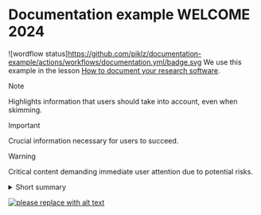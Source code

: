 # Documentation example WELCOME 2024
![wordflow status]https://github.com/piklz/documentation-example/actions/workflows/documentation.yml/badge.svg
We use this example in the lesson
[How to document your research software](https://coderefinery.github.io/documentation/).


> [!NOTE]
> Highlights information that users should take into account, even when skimming.

> [!IMPORTANT]
> Crucial information necessary for users to succeed.

> [!WARNING]
> Critical content demanding immediate user attention due to potential risks.


<details>
<summary>
Short summary
</summary>

Lorem ipsum dolor sit amet, consectetur adipiscing elit, sed do eiusmod
tempor incididunt ut labore et dolore magna aliqua. Ut enim ad minim veniam,
quis nostrud exercitation ullamco laboris nisi ut aliquip ex ea commodo
consequat. Duis aute irure dolor in reprehenderit in voluptate velit esse
cillum dolore eu fugiat nulla pariatur. Excepteur sint occaecat cupidatat non
proident, sunt in culpa qui officia deserunt mollit anim id est laborum.
</details>

[![please replace with alt text](https://img.shields.io/badge/anytext-youlike-blue)](https://example.org)
